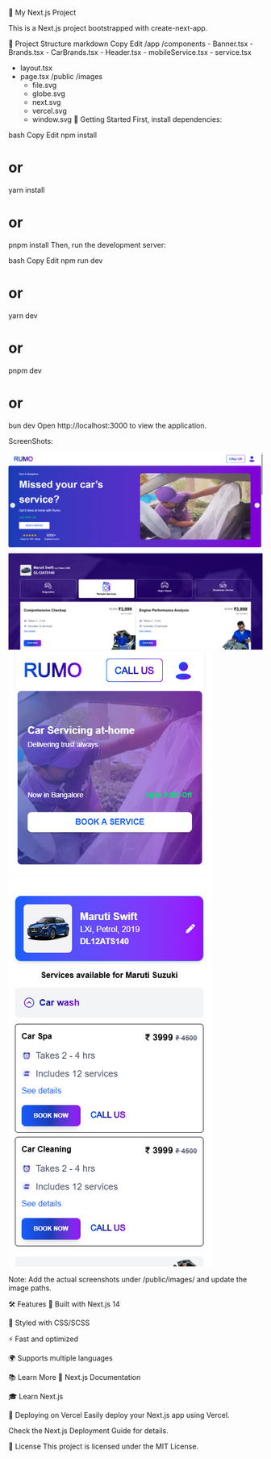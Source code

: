 🚀 My Next.js Project

This is a Next.js project bootstrapped with create-next-app.

📂 Project Structure
markdown
Copy
Edit
/app
  /components
    - Banner.tsx
    - Brands.tsx
    - CarBrands.tsx
    - Header.tsx
    - mobileService.tsx
    - service.tsx
  - layout.tsx
  - page.tsx
/public
  /images
    - file.svg
    - globe.svg
    - next.svg
    - vercel.svg
    - window.svg
🚀 Getting Started
First, install dependencies:

bash
Copy
Edit
npm install
# or
yarn install
# or
pnpm install
Then, run the development server:

bash
Copy
Edit
npm run dev
# or
yarn dev
# or
pnpm dev
# or
bun dev
Open http://localhost:3000 to view the application.


ScreenShots:

![Home Page](./public/images/bannerfile.png)
![Services Page](./public/images/servicefile.png)
![Brands Page](./public/images/responsive.png)
![Brands Page](./public/images/serviceResponsive.png)


Note: Add the actual screenshots under /public/images/ and update the image paths.

🛠 Features
🚀 Built with Next.js 14

🎨 Styled with CSS/SCSS

⚡ Fast and optimized

🌍 Supports multiple languages

📚 Learn More
📖 Next.js Documentation

🎓 Learn Next.js

🚀 Deploying on Vercel
Easily deploy your Next.js app using Vercel.

Check the Next.js Deployment Guide for details.

📜 License
This project is licensed under the MIT License.

